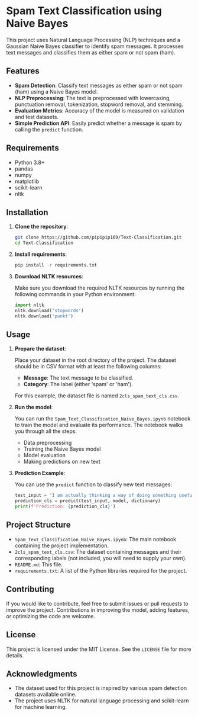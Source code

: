 # Spam Text Classification using Naive Bayes

This project uses Natural Language Processing (NLP) techniques and a Gaussian Naive Bayes classifier to identify spam messages. It processes text messages and classifies them as either spam or not spam (ham).

## Features

- **Spam Detection**: Classify text messages as either spam or not spam (ham) using a Naive Bayes model.
- **NLP Preprocessing**: The text is preprocessed with lowercasing, punctuation removal, tokenization, stopword removal, and stemming.
- **Evaluation Metrics**: Accuracy of the model is measured on validation and test datasets.
- **Simple Prediction API**: Easily predict whether a message is spam by calling the `predict` function.

## Requirements

- Python 3.8+
- pandas
- numpy
- matplotlib
- scikit-learn
- nltk

## Installation

1. **Clone the repository**:

    ```bash
    git clone https://github.com/pipipip169/Text-Classification.git
    cd Text-Classification
    ```

2. **Install requirements**:

    ```bash
    pip install -r requirements.txt
    ```

3. **Download NLTK resources**:

    Make sure you download the required NLTK resources by running the following commands in your Python environment:

    ```python
    import nltk
    nltk.download('stopwords')
    nltk.download('punkt')
    ```

## Usage

1. **Prepare the dataset**:

    Place your dataset in the root directory of the project. The dataset should be in CSV format with at least the following columns:
    - **Message**: The text message to be classified.
    - **Category**: The label (either 'spam' or 'ham').

    For this example, the dataset file is named `2cls_spam_text_cls.csv`.

2. **Run the model**:

    You can run the `Spam_Text_Classification_Naive_Bayes.ipynb` notebook to train the model and evaluate its performance. The notebook walks you through all the steps:

    - Data preprocessing
    - Training the Naive Bayes model
    - Model evaluation
    - Making predictions on new text

3. **Prediction Example**:

    You can use the `predict` function to classify new text messages:

    ```python
    test_input = 'I am actually thinking a way of doing something useful'
    prediction_cls = predict(test_input, model, dictionary)
    print(f'Prediction: {prediction_cls}')
    ```

## Project Structure

- `Spam_Text_Classification_Naive_Bayes.ipynb`: The main notebook containing the project implementation.
- `2cls_spam_text_cls.csv`: The dataset containing messages and their corresponding labels (not included, you will need to supply your own).
- `README.md`: This file.
- `requirements.txt`: A list of the Python libraries required for the project.

## Contributing

If you would like to contribute, feel free to submit issues or pull requests to improve the project. Contributions in improving the model, adding features, or optimizing the code are welcome.

## License

This project is licensed under the MIT License. See the `LICENSE` file for more details.

## Acknowledgments

- The dataset used for this project is inspired by various spam detection datasets available online.
- The project uses NLTK for natural language processing and scikit-learn for machine learning.
